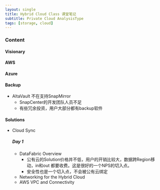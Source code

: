 ```yaml
---
layout: single
title: Hybrid Cloud Class 课堂笔记
subtitle: Private Cloud AnalysisType
tags: [storage, cloud]
---
```




### Content

#### Visionary

#### AWS

#### Azure

#### Backup

- AltaVault 不在支持SnapMirror
  - SnapCenter的开发团队人员不足
  - 有些冗余投资，用户大部分都有backup软件

#### Solutions

- Cloud Sync

  ##### Day 1

  - DataFabric Overview
    - 公有云的Solution价格并不低，用户的开销比较大，数据跨Region移动，in和out 都要收费。这是很好的一个NPS的切入点。
    - 安全性也是一个切入点，不会被公有云绑定
  - Networking for the Hybrid Cloud
  - AWS VPC and Connectivity
